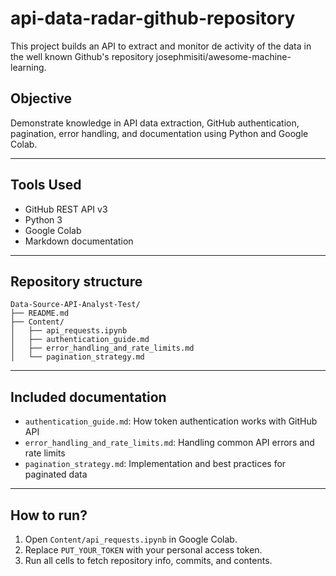 # api-data-radar-github-repository
This project builds an API to extract and monitor de activity of the data in the well known Github's repository josephmisiti/awesome-machine-learning.
## Objective

Demonstrate knowledge in API data extraction, GitHub authentication, pagination, error handling, and documentation using Python and Google Colab.

---

## Tools Used

- GitHub REST API v3
- Python 3
- Google Colab
- Markdown documentation

---

## Repository structure

```
Data-Source-API-Analyst-Test/
├── README.md
├── Content/
│   ├── api_requests.ipynb
│   ├── authentication_guide.md
│   ├── error_handling_and_rate_limits.md
│   └── pagination_strategy.md
```

---

## Included documentation

- `authentication_guide.md`: How token authentication works with GitHub API
- `error_handling_and_rate_limits.md`: Handling common API errors and rate limits
- `pagination_strategy.md`: Implementation and best practices for paginated data

---

## How to run?

1. Open `Content/api_requests.ipynb` in Google Colab.
2. Replace `PUT_YOUR_TOKEN` with your personal access token.
3. Run all cells to fetch repository info, commits, and contents.
